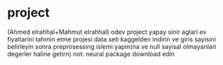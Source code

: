 # project
(Ahmed elrahhal+Mahmut elrahhal) odev project
yapay sinir aglari ev fiyatlarini tahmin etme projesi
data seti kaggelden indirin ve giris sayisini belirleyin sonra preprosessing islemi yapin(na ve null sayisal olmayanlari degerler haline getirn)
not:
neural package download edin
